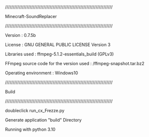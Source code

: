 
//////////////////////////////////////////////////////////////////////

Minecraft-SoundReplacer  

//////////////////////////////////////////////////////////////////////

Version : 0.7.5b

License : GNU GENERAL PUBLIC LICENSE Version 3
 
Libraries used : ffmpeg-5.1.2-essentials_build (GPLv3) 

FFmpeg source code for the version used : /ffmpeg-snapshot.tar.bz2

Operating environment : Windows10

//////////////////////////////////////////////////////////////////////

Build

//////////////////////////////////////////////////////////////////////

doubleclick run_cx_Frezze.py 

Generate application "build" Directory 

Running with python 3.10
